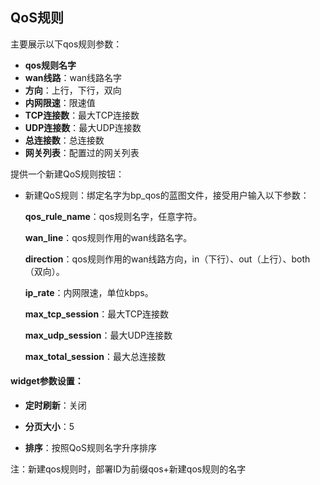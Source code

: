 ## QoS规则

主要展示以下qos规则参数：

- **qos规则名字**
- **wan线路**：wan线路名字
- **方向**：上行，下行，双向
- **内网限速**：限速值
- **TCP连接数**：最大TCP连接数
- **UDP连接数**：最大UDP连接数
- **总连接数**：总连接数
- **网关列表**：配置过的网关列表

提供一个新建QoS规则按钮：

- 新建QoS规则：绑定名字为bp_qos的蓝图文件，接受用户输入以下参数：

  **qos_rule_name**：qos规则名字，任意字符。

  **wan_line**：qos规则作用的wan线路名字。

  **direction**：qos规则作用的wan线路方向，in（下行）、out（上行）、both（双向）。

  **ip_rate**：内网限速，单位kbps。
  
  **max_tcp_session**：最大TCP连接数
  
  **max_udp_session**：最大UDP连接数
  
  **max_total_session**：最大总连接数

#### widget参数设置：

- **定时刷新**：关闭

- **分页大小**：5

- **排序**：按照QoS规则名字升序排序

  



注：新建qos规则时，部署ID为前缀qos+新建qos规则的名字

